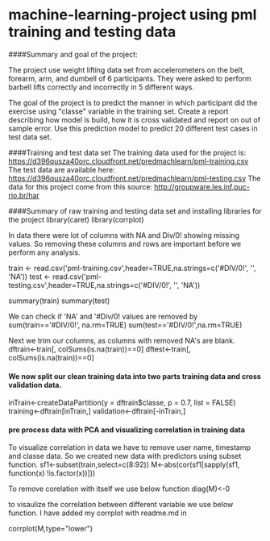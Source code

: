 # machine-learning-project using pml training and testing data

####Summary and goal of the project:

The project use weight lifting data set from accelerometers on the belt, forearm, arm, and dumbell of 6 participants. 
They were asked to perform barbell lifts correctly and incorrectly in 5 different ways. 

The goal of the project is to predict the manner in which participant did the exercise using "classe" variable in the training set.
Create a report describing how model is build, how it is cross validated and report on out of sample error.
Use this prediction model to predict 20 different test cases in test data set.


####Training and test data set
The training data used for the project is:
https://d396qusza40orc.cloudfront.net/predmachlearn/pml-training.csv
The test data are available here:
https://d396qusza40orc.cloudfront.net/predmachlearn/pml-testing.csv
The data for this project come from this source: http://groupware.les.inf.puc-rio.br/har

####Summary of raw training and testing data set and installing libraries for the project 
library(caret)
library(corrplot)

In data there were lot of columns with NA and Div/0! showing missing values. So removing these columns and rows are important before we perform any analysis.

train <- read.csv('pml-training.csv',header=TRUE,na.strings=c('#DIV/0!', '', 'NA')) 
test <- read.csv('pml-testing.csv',header=TRUE,na.strings=c('#DIV/0!', '', 'NA')) 

summary(train)
summary(test)

We can check if 'NA' and '#Div/0! values are removed by
sum(train=='#DIV/0!', na.rm=TRUE)
sum(test=='#DIV/0!',na.rm=TRUE)

Next we trim our columns, as columns with removed NA's are blank.
dftrain<-train[, colSums(is.na(train))==0]
dftest<-train[, colSums(is.na(train))==0]


#### We now split our clean training data into two parts training data and cross validation data.
inTrain<-createDataPartition(y = dftrain$classe, p = 0.7, list = FALSE)
training<-dftrain[inTrain,]
validation<-dftrain[-inTrain,]

#### pre process data with PCA and visualizing correlation in training data

To visualize correlation in data we have to remove user name, timestamp and classe data. So we created new data with predictors using subset function. 
sf1<-subset(train,select=c(8:92))
M<-abs(cor(sf1[sapply(sf1, function(x) !is.factor(x))]))

To remove corelation with itself we use below function 
diag(M)<-0

to visaulize the correlation between different variable we use below function. I have added my corrplot with readme.md in 

corrplot(M,type="lower")

















